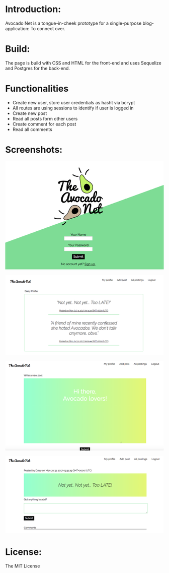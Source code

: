 <h1>Introduction:</h1>
<p>Avocado Net is a tongue-in-cheek prototype for a single-purpose blog-application: To connect over.<br>

<h1>Build:</h1>
<p>The page is build with CSS and HTML for the front-end and uses Sequelize and Postgres for the back-end.<br>

<h1>Functionalities</h1>
<ul>
	<li>Create new user, store user credentials as hasht via bcrypt</li>
	<li>All routes are using sessions to identify if user is logged in</li>
	<li>Create new post</li>
	<li>Read all posts form other users</li>
	<li>Create comment for each post</li>
	<li>Read all comments</li>
</ul>

<h1>Screenshots:</h1>

![Landing Page](img/screenshots/landingpage.png?raw=true "Landing Page")

![Profile](img/screenshots/profile.png?raw=true "Profile")

![New Post](img/screenshots/createpost.png?raw=true "New Post")

![Post Detail](img/screenshots/postdetail.png?raw=true "Post Detail")

<h1>License:</h1>
<p>The MIT License</p>


